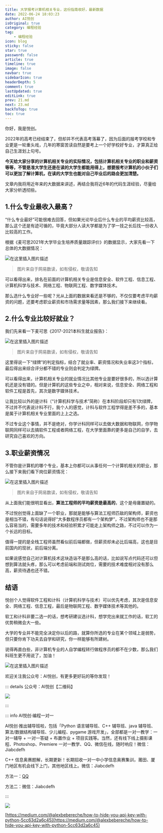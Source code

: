 ```yaml
---
title: 大学报考计算机相关专业，这份指南收好，最新数据
date: 2022-06-24 18:03:23
author: AI悦创
isOriginal: true
category: 编程经验
tag:
    - 编程经验
icon: blog
sticky: false
star: true
password: false
article: true
timeline: true
image: false
navbar: true
sidebarIcon: true
headerDepth: 5
comment: true
lastUpdated: true
editLink: true
prev: 21.md
next: 23.md
backToTop: true
toc: true
---
```


你好，我是悦创。

2022年的高考已经结束了，但却并不代表高考落幕了，因为后面的报考学校和专业更是一轮重头戏，几年的寒窗苦读自然是要考上一个好学校好专业，才算真正给自己生涯划上句号。

**今天给大家分享的计算机相关专业的实际情况，包括计算机相关专业的职业和薪资等等，不管是准大学生还是在读的大学生都能用得上，想要报考计算机的小伙子们可以更加了解计算机，在读的大学生也能对自己毕业后的路会更加清楚。**

文章内我将用近年来的大数据来讲述，再结合我将近6年的代码生涯经验，尽量给大家分析透彻些。

## 1.什么专业最收入最高？

“什么专业最好”可能很难去回答，但如果光论毕业后什么专业的平均薪资比较高，那么这个还是有迹可循的，毕竟大部分人读大学都是为了学一技之长后找一份收入比较高的工作。

根据《麦可思2021年大学毕业生培养质量跟踪评价》的数据显示，大家先看一下总体的大数据情况：

![在这里插入图片描述](./23.assets/a919a9dcb2624e3a8f2a7b6579b595bb.png)

> 图片来自于网易数读，如有侵权，敬请告知

可以看得出来，排名在前面的计算机相关专业是信息安全、软件工程、信息工程、计算机科学与技术、网络工程、物联网工程、数字媒体技术。

那么选什么专业好一些呢？光从上面的数据来看还是不够的，不仅仅要考虑平均薪资的问题，还要考虑职业薪资和市场需求量等因素，那么我们接下来继续看。

## 2.什么专业比较好就业？

我们先来看一下麦可思《2017-2021本科生就业报告》：

![在这里插入图片描述](./23.assets/78c2e8e3c4154112a71b16b9e21fa82e.png)

> 图片来自于网易数读，如有侵权，敬请告知

这里得说一下“绿牌”的判定指标，结合了就业率、薪资情况和失业率这3个指标，最后得出来综合评分都不错的专业则会判定为绿牌。

可以看得出来，计算机相关专业的就业情况比其他专业是要好很多的，所以选计算机还是没有错的。但是计算机的这些专业之中，相对来说，信息安全、网络工程和软件工程是首先，其次是数字媒体技术。

让我比较以外的是计科（“计算机科学与技术”简称）在本科阶段却只有1次绿牌，不过并不代表说计科不行，我个人的感觉，计科与软件工程学得是差不多的，基本是属于计算机相关专业里面的上上之选。

不过专业这个事情，并不是绝对，你学计科同样可以去做大数据和物联网，你学物联网同样可以去搞软件工程或者网络工程，在大学里面靠的更多是自己的自学，去研究自己喜欢的方向。

## 3.职业薪资情况

不管你是计算机的哪个专业，基本上你都可以从事任何一个计算机相关的职业，那么接下来我们看下岗位薪资情况：

![在这里插入图片描述](./23.assets/96da2fa58b2d4447b181c24392db45b0.png)

> 图片来自于网易数读，如有侵权，敬请告知

从上面我们能很明显看出，**算法工程师的平均薪资是最高的**，这个是毋庸置疑的。

不过悦创觉得上面缺了一个职业，那就是能够与算法工程师匹敌的架构师，薪资也是相当不错，有句话说得好“大多数程序员都有一个架构梦”，不过架构师也不是那么容易当的，需要多年的技术和经验积累才可能走上架构师之路，不过可以作为一个长远的目标。

值得一提的是全栈工程师虽然看似前后端都做，但薪资却未必比后端高，这也是目前国内的现状，前后端分离。

如果说感觉自己对计算机技术这块造诣不是那么高的话，比如说写点代码还可以但想到算法就头疼，那么可以考虑前端和测试岗位，需要的技术难度相对没有那么高，薪资待遇也还不错。

## 结语

悦创个人觉得软件工程和计科（计算机科学与技术）可以优先考虑，其次是信息安全、网络工程、信息工程，最后是物联网工程、数字媒体技术等其他的。

软工和计科非要二选一的话，想考研建议选计科，想学完出来就工作的话，软工的优势稍微会大一些。

大学的专业并不能完全决定你以后的路，就算你所选的专业在某个领域上是弱势，但只要你肯下功夫去自学和研究，你一样能够有所建树。

说得再直白些，非计算机专业的人自学编程转行做程序员的都不在少数，那么我们科班生更不用说了，加油！

![在这里插入图片描述](./23.assets/20210421162557587.png)

欢迎关注我公众号：AI悦创，有更多更好玩的等你发现！

::: details 公众号：AI悦创【二维码】

![](/gzh.jpg)

:::

::: info AI悦创·编程一对一

AI悦创·推出辅导班啦，包括「Python 语言辅导班、C++ 辅导班、java 辅导班、算法/数据结构辅导班、少儿编程、pygame 游戏开发」，全部都是一对一教学：一对一辅导 + 一对一答疑 + 布置作业 + 项目实践等。当然，还有线下线上摄影课程、Photoshop、Premiere 一对一教学、QQ、微信在线，随时响应！微信：Jiabcdefh

C++ 信息奥赛题解，长期更新！长期招收一对一中小学信息奥赛集训，莆田、厦门地区有机会线下上门，其他地区线上。微信：Jiabcdefh

方法一：[QQ](http://wpa.qq.com/msgrd?v=3&uin=1432803776&site=qq&menu=yes)

方法二：微信：Jiabcdefh

:::

![](/zsxq.jpg)

[https://medium.com/@alexbebereche/how-to-hide-you-api-key-with-python-5cc63d2a6c45](https://medium.com/@alexbebereche/how-to-hide-you-api-key-with-python-5cc63d2a6c45)



